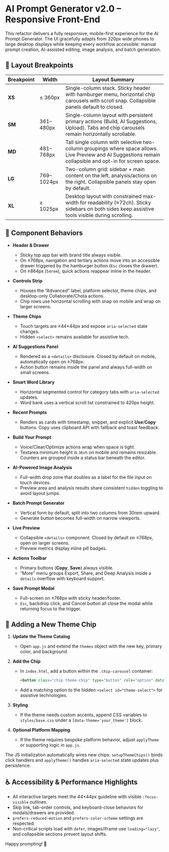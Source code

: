 # AI Prompt Generator v2.0 – Responsive Front-End

This refactor delivers a fully responsive, mobile-first experience for the AI Prompt Generator. The UI gracefully adapts from 320px wide phones to large desktop displays while keeping every workflow accessible: manual prompt creation, AI-assisted editing, image analysis, and batch generation.

## 📐 Layout Breakpoints

| Breakpoint | Width | Layout Summary |
| ---------- | ----- | -------------- |
| **XS** | ≤ 360px | Single-column stack. Sticky header with hamburger menu, horizontal chip carousels with scroll snap. Collapsible panels default to closed. |
| **SM** | 361–480px | Single-column layout with persistent primary actions (Build, AI Suggestions, Upload). Tabs and chip carousels remain horizontally scrollable. |
| **MD** | 481–768px | Tall single column with selective two-column groupings where space allows. Live Preview and AI Suggestions remain collapsible and opt-in for screen space. |
| **LG** | 769–1024px | Two-column grid: sidebar + main content on the left, analysis/actions on the right. Collapsible panels stay open by default. |
| **XL** | ≥ 1025px | Desktop layout with constrained max-width for readability (≈72ch). Sticky sidebars on both sides keep assistive tools visible during scrolling. |

## 🧩 Component Behaviors

- **Header & Drawer**
  - Sticky top app bar with brand title always visible.
  - On ≤768px, navigation and tertiary actions move into an accessible drawer triggered by the hamburger button (`Esc` closes the drawer).
  - On ≥864px (`54rem`), quick actions reappear inline in the header.

- **Controls Strip**
  - Houses the “Advanced” label, platform selector, theme chips, and desktop-only Collaborate/Chota actions.
  - Chip rows use horizontal scrolling with snap on mobile and wrap on larger screens.

- **Theme Chips**
  - Touch targets are ≥44×44px and expose `aria-selected` state changes.
  - Hidden `<select>` remains available for assistive tech.

- **AI Suggestions Panel**
  - Rendered as a `<details>` disclosure. Closed by default on mobile, automatically open on ≥768px.
  - Action button remains inside the panel and always full-width on small screens.

- **Smart Word Library**
  - Horizontal segmented control for category tabs with `aria-selected` updates.
  - Word bank uses a vertical scroll list constrained to 420px height.

- **Recent Prompts**
  - Renders as cards with timestamp, snippet, and explicit **Use**/**Copy** buttons. Copy uses clipboard API with fallback and toast feedback.

- **Build Your Prompt**
  - Voice/Clear/Optimize actions wrap when space is tight.
  - Textarea minimum height is `36vh` on mobile and remains resizable. Counters are grouped inside a status bar beneath the editor.

- **AI-Powered Image Analysis**
  - Full-width drop zone that doubles as a label for the file input on touch devices.
  - Preview area and analysis results share consistent `hidden` toggling to avoid layout jumps.

- **Batch Prompt Generator**
  - Vertical form by default, split into two columns from 30rem upward.
  - Generate button becomes full-width on narrow viewports.

- **Live Preview**
  - Collapsible `<details>` component. Closed by default on ≤768px, open on larger screens.
  - Preview metrics display inline pill badges.

- **Actions Toolbar**
  - Primary buttons (**Copy**, **Save**) always visible.
  - “More” menu groups Export, Share, and Deep Analysis inside a `details` overflow with keyboard support.

- **Save Prompt Modal**
  - Full-screen on ≤768px with sticky header/footer.
  - `Esc`, backdrop click, and Cancel button all close the modal while returning focus to the trigger.

## 🌈 Adding a New Theme Chip

1. **Update the Theme Catalog**
   - Open `app.js` and extend the `themes` object with the new key, primary color, and background.

2. **Add the Chip**
   - In `index.html`, add a button within the `.chip-carousel` container:
     ```html
     <button class="chip theme-chip" type="button" role="option" data-theme="your_theme">Label</button>
     ```
   - Add a matching option to the hidden `<select id="theme-select">` for assistive technologies.

3. **Styling**
   - If the theme needs custom accents, append CSS variables to `styles/base.css` under a `[data-theme='your_theme']` block.

4. **Optional Platform Mapping**
   - If the theme requires bespoke platform behavior, adjust `applyTheme` or supporting logic in `app.js`.

The JS initialization automatically wires new chips: `setupThemeChips()` binds click handlers and `applyTheme()` handles `aria-selected` state updates plus persistence.

## ♿ Accessibility & Performance Highlights

- All interactive targets meet the 44×44px guideline with visible `:focus-visible` outlines.
- Skip link, tab-order controls, and keyboard-close behaviors for modals/drawers are provided.
- `prefers-reduced-motion` and `prefers-color-scheme` settings are respected.
- Non-critical scripts load with `defer`, images/iframe use `loading="lazy"`, and collapsible sections prevent layout shifts.

Happy prompting! 🚀
